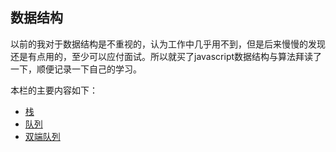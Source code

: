 ## 数据结构
以前的我对于数据结构是不重视的，认为工作中几乎用不到，但是后来慢慢的发现还是有点用的，至少可以应付面试。所以就买了javascript数据结构与算法拜读了一下，顺便记录一下自己的学习。

本栏的主要内容如下：
- [栈](/constractor/stack)
- [队列](/constractor/queue)
- [双端队列](/constractor/deque)